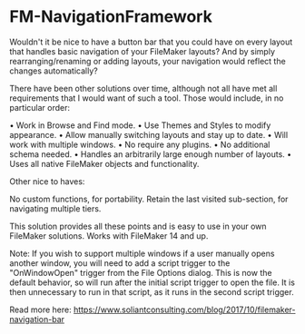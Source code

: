 FM-NavigationFramework
===========
Wouldn't it be nice to have a button bar that you could have on every layout that handles basic navigation of your FileMaker layouts? And by simply rearranging/renaming or adding layouts, your navigation would reflect the changes automatically? 

There have been other solutions over time, although not all have met all requirements that I would want of such a tool. Those would include, in no particular order: 

 • Work in Browse and Find mode. 
 • Use Themes and Styles to modify appearance.
 • Allow manually switching layouts and stay up to date. 
 • Will work with multiple windows.
 • No require any plugins. 
 • No additional schema needed. 
 • Handles an arbitrarily large enough number of layouts. 
 • Uses all native FileMaker objects and functionality. 

Other nice to haves: 

 No custom functions, for portability. 
 Retain the last visited sub-section, for navigating multiple tiers. 

This solution provides all these points and is easy to use in your own FileMaker solutions. Works with FileMaker 14 and up.

Note: If you wish to support multiple windows if a user manually opens another window, you will need to add a script trigger to the "OnWindowOpen" trigger from the File Options dialog.
This is now the default behavior, so will run after the initial script trigger to open the file. It is then unnecessary to run in that script, as it runs in the second script trigger.

Read more here:
https://www.soliantconsulting.com/blog/2017/10/filemaker-navigation-bar